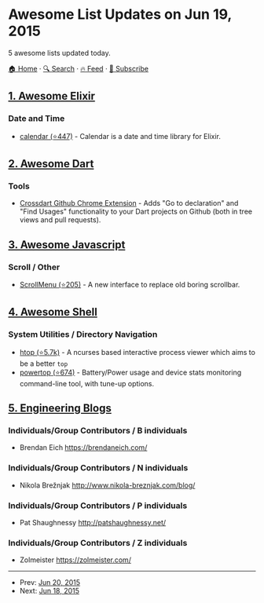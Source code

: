 # Awesome List Updates on Jun 19, 2015

5 awesome lists updated today.

[🏠 Home](/README.md) · [🔍 Search](https://www.trackawesomelist.com/search/) · [🔥 Feed](https://www.trackawesomelist.com/rss.xml) · [📮 Subscribe](https://trackawesomelist.us17.list-manage.com/subscribe?u=d2f0117aa829c83a63ec63c2f&id=36a103854c)



## [1. Awesome Elixir](/content/h4cc/awesome-elixir/README.md)

### Date and Time

*   [calendar (⭐447)](https://github.com/lau/calendar) - Calendar is a date and time library for Elixir.

## [2. Awesome Dart](/content/yissachar/awesome-dart/README.md)

### Tools

*   [Crossdart Github Chrome Extension](https://chrome.google.com/webstore/detail/crossdart-chrome-extensio/jmdjoliiaibifkklhipgmnciiealomhd) - Adds "Go to declaration" and "Find Usages" functionality to your Dart projects on Github (both in tree views and pull requests).

## [3. Awesome Javascript](/content/sorrycc/awesome-javascript/README.md)

### Scroll / Other

*   [ScrollMenu (⭐205)](https://github.com/s-yadav/ScrollMenu) - A new interface to replace old boring scrollbar.

## [4. Awesome Shell](/content/alebcay/awesome-shell/README.md)

### System Utilities / Directory Navigation

*   [htop (⭐5.7k)](https://github.com/hishamhm/htop) - A ncurses based interactive process viewer which aims to be a better `top`
*   [powertop (⭐674)](https://github.com/fenrus75/powertop) - Battery/Power usage and device stats monitoring command-line tool, with tune-up options.

## [5. Engineering Blogs](/content/kilimchoi/engineering-blogs/README.md)

### Individuals/Group Contributors / B individuals

*   Brendan Eich <https://brendaneich.com/>

### Individuals/Group Contributors / N individuals

*   Nikola Brežnjak <http://www.nikola-breznjak.com/blog/>

### Individuals/Group Contributors / P individuals

*   Pat Shaughnessy <http://patshaughnessy.net/>

### Individuals/Group Contributors / Z individuals

*   Zolmeister <https://zolmeister.com/>

---

- Prev: [Jun 20, 2015](/content/2015/06/20/README.md)
- Next: [Jun 18, 2015](/content/2015/06/18/README.md)